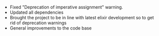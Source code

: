 * Fixed "Deprecation of imperative assignment" warning.
* Updated all dependencies
* Brought the project to be in line with latest elixir development so to get rid of deprecation warnings
* General improvements to the code base
